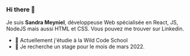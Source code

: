 ### Hi there 👋

Je suis **Sandra Meyniel**, développeuse Web spécialisée en React, JS, NodeJS mais aussi HTML et CSS. Vous pouvez me trouver sur Linkedin.

- 🌱 Actuellement j'étudie à la Wild Code School
- 👯 Je recherche un stage pour le mois de mars 2022.


